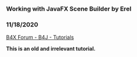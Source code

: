 ### Working with JavaFX Scene Builder by Erel
### 11/18/2020
[B4X Forum - B4J - Tutorials](https://www.b4x.com/android/forum/threads/34604/)

**This is an old and irrelevant tutorial.**